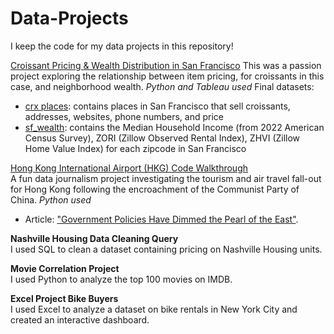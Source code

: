 # Data-Projects
I keep the code for my data projects in this repository!

[Croissant Pricing & Wealth Distribution in San Francisco]() 
This was a passion project exploring the relationship between item pricing, for croissants in this case, and neighborhood wealth. _Python and Tableau used_
  Final datasets: 
  + [crx places](): contains places in San Francisco that sell croissants, addresses, websites, phone numbers, and price
  + [sf_wealth](): contains the Median Household Income (from 2022 American Census Survey), ZORI (Zillow Observed Rental Index), ZHVI (Zillow Home Value Index) for each zipcode in San Francisco

[Hong Kong International Airport (HKG) Code Walkthrough](https://github.com/rebeccatruong7/Data-Projects/blob/main/HKG%20Code%20Walkthrough.ipynb)  
A fun data journalism project investigating the tourism and air travel fall-out for Hong Kong following the encroachment of the Communist Party of China. _Python used_
  + Article: ["Government Policies Have Dimmed the Pearl of the East"](https://medium.com/@rebecca.truong).

**Nashville Housing Data Cleaning Query**   
I used SQL to clean a dataset containing pricing on Nashville Housing units.

**Movie Correlation Project**   
I used Python to analyze the top 100 movies on IMDB. 

**Excel Project Bike Buyers**   
I used Excel to analyze a dataset on bike rentals in New York City and created an interactive dashboard. 

